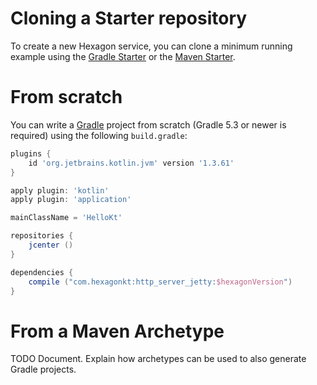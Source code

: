 
# Cloning a Starter repository

To create a new Hexagon service, you can clone a minimum running example using the [Gradle Starter]
or the [Maven Starter].

# From scratch

You can write a [Gradle] project from scratch (Gradle 5.3 or newer is required) using the following
`build.gradle`:

```groovy
plugins {
    id 'org.jetbrains.kotlin.jvm' version '1.3.61'
}

apply plugin: 'kotlin'
apply plugin: 'application'

mainClassName = 'HelloKt'

repositories {
    jcenter ()
}

dependencies {
    compile ("com.hexagonkt:http_server_jetty:$hexagonVersion")
}
```

# From a Maven Archetype

TODO Document. Explain how archetypes can be used to also generate Gradle projects.

[Gradle Starter]: https://github.com/hexagonkt/gradle_starter
[Maven Starter]: https://github.com/hexagonkt/maven_starter
[Gradle]: https://gradle.org

